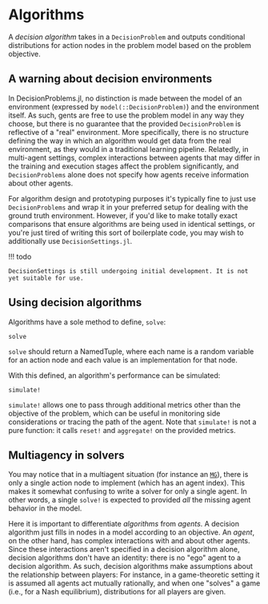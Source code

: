 # Algorithms

A _decision algorithm_ takes in a `DecisionProblem` and outputs conditional distributions
for action nodes in the problem model based on the problem objective.

## A warning about decision environments 

In DecisionProblems.jl, no distinction is made between the model of an environment
(expressed by `model(::DecisionProblem)`) and the environment itself. As such, gents are
free to use the problem model in any way they choose, but there is no guarantee that the
provided `DecisionProblem` is reflective of a "real" environment. More specifically, there
is no structure defining the way in which an algorithm would get data from the real
environment, as they would in a traditional learning pipeline. Relatedly, in multi-agent
settings, complex interactions between agents that may differ in the training and execution
stages affect the problem significantly, and `DecisionProblems` alone does not specify how
agents receive information about other agents.

For algorithm design and prototyping purposes it's typically fine to just use
`DecisionProblems` and wrap it in your preferred setup for dealing with the ground truth
environment. However, if you'd like to make totally exact comparisons that ensure algorithms
are being used in identical settings, or you're just tired of writing this sort of
boilerplate code, you may wish to additionally use `DecisionSettings.jl`.

!!! todo

    DecisionSettings is still undergoing initial development. It is not yet suitable for use.

## Using decision algorithms

Algorithms have a sole method to define, `solve`:

```@docs
solve
```

`solve` should return a NamedTuple, where each name is a random variable for an action node
and each value is an implementation for that node. 


With this defined, an algorithm's performance can be simulated:

```@docs
simulate!
```

`simulate!` allows one to pass through additional metrics other than the objective of the
problem, which can be useful in monitoring side considerations or tracing the path of the
agent. Note that `simulate!` is not a pure function: it calls `reset!` and `aggregate!` on
the provided metrics.

## Multiagency in solvers

You may notice that in a multiagent situation (for instance an [`MG`](@ref)), there is only
a single action node to implement (which has an agent index). This makes it somewhat
confusing to write a solver for only a single agent. In other words, a single `solve!` is
expected to provided _all_ the missing agent behavior in the model.

Here it is important to differentiate _algorithms_ from _agents_. A decision algorithm just
fills in nodes in a model according to an objective. An _agent_, on the other hand, has
complex interactions with and about other agents. Since these interactions aren't specified
in a decision algorithm alone, decision algorithms don't have an identity: there is no "ego"
agent to a decision algorithm. As such, decision algorithms make assumptions about the
relationship between players: For instance, in a game-theoretic setting it is assumed all
agents act mutually rationally, and when one "solves" a game (i.e., for a Nash equilibrium),
distributions for all players are given.



